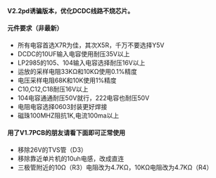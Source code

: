 #### V2.2pd诱骗版本，优化DCDC线路不烧芯片。

#### 元件要求（非最新）
* 所有电容首选X7R为佳，其次X5R，千万不要选择Y5V
* DCDC的10UF输入电容使用耐压35V以上
* LP2985的105、104输入电容选择耐压16V以上
* 运放的采样电阻33KΩ和10KΩ使用0.1%精度
* 电压采样电阻68K和10K使用1%精度
* C10,C12,C18耐压16V以上
* 104电容通通耐压50V就行，222电容也耐压50V
* 电阻电容选择0603封装更好焊接
* 磁珠100MHZ阻抗1K,电流100ma以上

#### 用了V1.7PCB的朋友请看下面即可正常使用
* 移除26V的TVS管（D3）
* 移除靠近单片机的10uh电感，改成直连
* 三极管附近的10Ω（R3）电阻改为4.7KΩ，10KΩ电阻改为4.7KΩ（R4）
